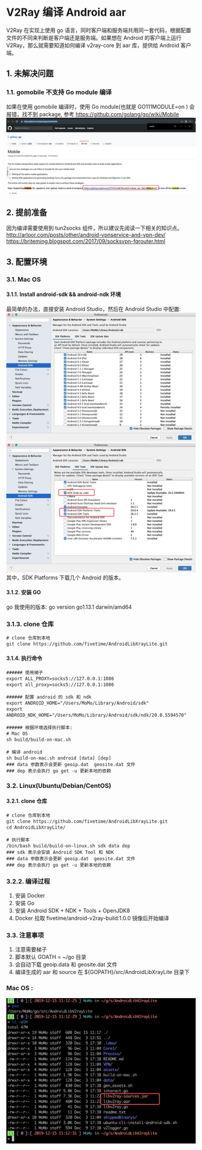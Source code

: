 # V2Ray 编译 Android aar

V2Ray 在实现上使用 go 语言，同时客户端和服务端共用同一套代码，根据配置文件的不同来判断是客户端还是服务端。如果想在 Android 的客户端上运行 V2Ray，那么就需要知道如何编译 v2ray-core 到 aar 库，提供给 Android 客户端。

## 1. 未解决问题
### 1.1. gomobile 不支持 Go module 编译
如果在使用 gomobile 编译时，使用 Go module(也就是 GO111MODULE=on ) 会报错，找不到 package, 参考 https://github.com/golang/go/wiki/Mobile  
![](https://github.com/fivetime/AndroidLibXrayLite/raw/master/screenshot/gomobile.jpg)

## 2. 提前准备
因为编译需要使用到 tun2socks 组件，所以建议先阅读一下相关的知识点。  
http://arloor.com/posts/other/android-vpnservice-and-vpn-dev/  
https://briteming.blogspot.com/2017/09/socksvpn-fqrouter.html  

## 3. 配置环境
### 3.1. Mac OS
#### 3.1.1. Install android-sdk && android-ndk 环境
最简单的办法，直接安装 Android Studio，然后在 Android Studio 中配置:
![](https://github.com/fivetime/AndroidLibXrayLite/raw/master/screenshot/androidsdk1.jpg)  
![](https://github.com/fivetime/AndroidLibXrayLite/raw/master/screenshot/androidsdk2.jpg)  
其中，SDK Platforms 下载几个 Android 的版本。  

#### 3.1.2. 安装 GO
go 我使用的版本: go version go1.13.1 darwin/amd64

### 3.1.3. clone 仓库
```
# clone 仓库到本地
git clone https://github.com/fivetime/AndroidLibXrayLite.git
```

#### 3.1.4. 执行命令
```
###### 使用梯子
export ALL_PROXY=socks5://127.0.0.1:1086
export all_proxy=socks5://127.0.0.1:1086

###### 配置 android 的 sdk 和 ndk
export ANDROID_HOME="/Users/MoMo/Library/Android/sdk"
export ANDROID_NDK_HOME="/Users/MoMo/Library/Android/sdk/ndk/20.0.5594570"

###### 根据环境选择执行脚本:
# Mac OS
sh build/build-on-mac.sh

# 编译 android
sh build-on-mac.sh android [data] [dep]
### data 参数表示会更新 geoip.dat  geosite.dat 文件
### dep 表示会执行 go get -u 更新本地的依赖
```

### 3.2. Linux(Ubuntu/Debian/CentOS)
#### 3.2.1. clone 仓库
```
# clone 仓库到本地
git clone https://github.com/fivetime/AndroidLibXrayLite.git
cd AndroidLibXrayLite/

# 执行脚本
/bin/bash build/build-on-linux.sh sdk data dep
### sdk 表示会安装 Android SDK Tool 和 NDK
### data 参数表示会更新 geoip.dat  geosite.dat 文件
### dep 表示会执行 go get -u 更新本地的依赖
```

### 3.2.2. 编译过程
1. 安装 Docker
1. 安装 Go
1. 安装 Android SDK + NDK + Tools + OpenJDK8
1. Docker 拉取 fivetime/android-v2ray-build:1.0.0 镜像后开始编译

### 3.3. 注意事项
1. 注意需要梯子
1. 脚本默认 GOATH = ~/go 目录
1. 会自动下载 geoip.data 和 geosite.dat 文件
1. 编译生成的 aar 和 source 在 ${GOPATH}/src/AndroidLibXrayLite 目录下

### Mac OS :
![](https://github.com/fivetime/AndroidLibXrayLite/raw/master/screenshot/macosdir.jpg)
